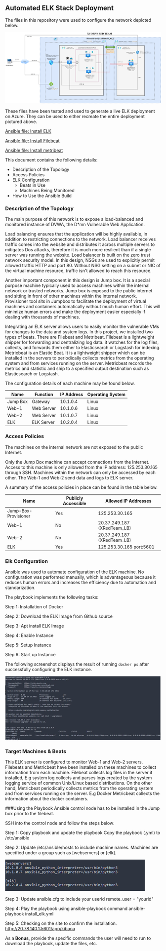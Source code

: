 ## Automated ELK Stack Deployment

The files in this repository were used to configure the network depicted below.

![XRed_team_Infra.png](https://github.com/nchkong/2021-ChewHung-Monash-Cybersecurity/blob/Master/Homework/13%20ELK%20Stack%20Project/Diagram/XRed_team_Infra.png)

These files have been tested and used to generate a live ELK deployment on Azure. They can be used to either recreate the entire deployment pictured above. 

[Ansible file: Install ELK](https://github.com/nchkong/2021-ChewHung-Monash-Cybersecurity/blob/Master/Homework/13%20ELK%20Stack%20Project/Ansible/install_elk.yml)

[Ansible file: Install Filebeat](https://github.com/nchkong/2021-ChewHung-Monash-Cybersecurity/blob/Master/Homework/13%20ELK%20Stack%20Project/Ansible/filebeat-playbook.yml)

[Ansible file: Install metribeat](https://github.com/nchkong/2021-ChewHung-Monash-Cybersecurity/blob/Master/Homework/13%20ELK%20Stack%20Project/Ansible/metricbeat-playbook.yml)


This document contains the following details:
- Description of the Topology
- Access Policies
- ELK Configuration
  - Beats in Use
  - Machines Being Monitored
- How to Use the Ansible Build


### Description of the Topology

The main purpose of this network is to expose a load-balanced and monitored instance of DVWA, the D*mn Vulnerable Web Application. 

Load balancing ensures that the application will be highly available, in addition to restricting connections to the network. Load balancer receives traffic comes into the website and distributes it across multiple servers to mitigates Dos attacks, therefore it is much more resilient than if a single server was running the website. Load balancer is built on the zero trust network security model.  In this design, NSGs are used to explicitly permit allowed traffic HTTP and port 80. Without NSG setting on a subnet or NIC of the virtual machine resource, traffic isn't allowed to reach this resource.

Another important component in this design is Jump box. It is a special purpose machine typically used to access machines within the internal network or trusted networks. Jump box is exposed to the public internet and sitting in front of other machines within the internal network. Provisioner tool sits in Jumpbox to facilitate the deployment of virtual machines and containers automatically without much human effort. This will minimize human errors and make the deployment easier especially if dealing with thousands of machines.

Integrating an ELK server allows users to easily monitor the vulnerable VMs for changes to the data and system logs. In this project, we installed two types of beats. There
are Filebeat and Metribeat. Filebeat is a lightweight shipper for forwarding and centralizing log data. it watches for the log files, collects, and forwards them either to Elasticsearch or Logstash for indexing. Metricbeat is an Elastic Beat. It is a lightweight shipper which can be installed in the servers to periodically collects metrics from the operating system and from services running on the server. Metricbeat records the metrics and statistic and ship to a specified output destination such as Elasticsearch or Logstash.

The configuration details of each machine may be found below.

| Name     | Function   | IP Address | Operating System |
|----------|------------|------------|------------------|
| Jump Box | Gateway    | 10.1.0.4   | Linux            |
| Web-1    | Web Server | 10.1.0.6   | Linux            |
| Web-2    | Web Server | 10.1.0.7   | Linux            |
| ELK      | ELK Server | 10.2.0.4   | Linux            |

### Access Policies

The machines on the internal network are not exposed to the public Internet. 

Only the Jump Box machine can accept connections from the Internet. Access to this machine is only allowed from the IP address: 125.253.30.165 through SSH. Machines within the network can only be accessed by each other. The Web-1 and Web-2 send data and logs to ELK server.

A summary of the access policies in place can be found in the table below.

| Name                     | Publicly Accessible | Allowed IP Addresses          |
|--------------------------|---------------------|------------------------------ |
| Jump-Box-Provisioner     | Yes                 | 125.253.30.165                |
| Web-1                    | No                  | 20.37.249.187 (XRedTeam_LB)   |        
| Web-2                    | No                  | 20.37.249.187 (XRedTeam_LB)   |
| ELK                      | Yes                 | 125.253.30.165 port:5601      |

### Elk Configuration

Ansible was used to automate configuration of the ELK machine. No configuration was performed manually, which is advantageous because it reduces human errors and increases the efficiency due to automation and standarization.

The playbook implements the following tasks:

Step 1: Installation of Docker

Step 2: Download the ELK Image from Github source

Step 3: Apt install ELK Image

Step 4: Enable Instance

Step 5: Setup Instance

Step 6: Start up Instance


The following screenshot displays the result of running `docker ps` after successfully configuring the ELK instance.

![Docker output screen](https://github.com/nchkong/2021-ChewHung-Monash-Cybersecurity/blob/Master/Homework/13%20ELK%20Stack%20Project/Ansible/Docker_ps.png)

### Target Machines & Beats
This ELK server is configured to monitor Web-1 and Web-2 servers. Filebeats and Metricbeat have been installed on these machines to collect information from each machine. Filebeat collects log files in the server it installed, E.g system log collects and parses logs created by the system logging service of common Unix/Linux based distributions. On the other hand, Metricbeat periodically collects metrics from the operating system and from services running on the server. E.g Docker Metricbeat collects the information about the docker containers.


###Using the Playbook
Ansible control node has to be installed in the Jump box prior to the filebeat. 

SSH into the control node and follow the steps below:

Step 1: Copy playbook and update the playbook
Copy the playbook (.yml) to /etc/ansible  

Step 2: Update /etc/ansible/hosts to include machine names. 
Machines are specified under a group such as [webservers] or [elk]. 

![Ansible_hosts_file.png](https://github.com/nchkong/2021-ChewHung-Monash-Cybersecurity/blob/Master/Homework/13%20ELK%20Stack%20Project/Ansible/Ansible_hosts_file.png)

Step 3: Update ansible.cfg to include your userid 
remote_user = "yourid"

Step 4: Play the playbook using ansible-playbook command
ansible-playbook install_elk.yml

Step 5: Checking on the site to confirm the installation.
http://20.78.140.1:5601/app/kibana

As a **Bonus**, provide the specific commands the user will need to run to download the playbook, update the files, etc.






